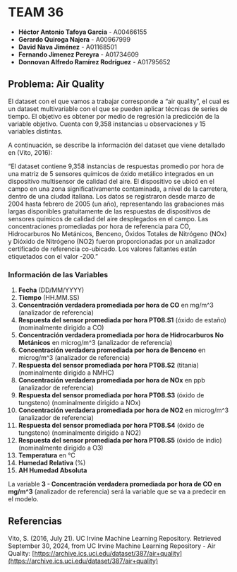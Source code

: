 # TEAM 36

- **Héctor Antonio Tafoya Garcia** - A00466155
- **Gerardo Quiroga Najera** - A00967999
- **David Nava Jiménez** - A01168501
- **Fernando Jimenez Pereyra** - A01734609
- **Donnovan Alfredo Ramírez Rodríguez** - A01795652

## Problema: Air Quality

El dataset con el que vamos a trabajar corresponde a “air quality”, el cual es un dataset multivariable con el que se pueden aplicar técnicas de series de tiempo. El objetivo es obtener por medio de regresión la predicción de la variable objetivo. Cuenta con 9,358 instancias u observaciones y 15 variables distintas.

A continuación, se describe la información del dataset que viene detallado en (Vito, 2016):

“El dataset contiene 9,358 instancias de respuestas promedio por hora de una matriz de 5 sensores químicos de óxido metálico integrados en un dispositivo multisensor de calidad del aire. El dispositivo se ubicó en el campo en una zona significativamente contaminada, a nivel de la carretera, dentro de una ciudad italiana. Los datos se registraron desde marzo de 2004 hasta febrero de 2005 (un año), representando las grabaciones más largas disponibles gratuitamente de las respuestas de dispositivos de sensores químicos de calidad del aire desplegados en el campo. Las concentraciones promediadas por hora de referencia para CO, Hidrocarburos No Metánicos, Benceno, Óxidos Totales de Nitrógeno (NOx) y Dióxido de Nitrógeno (NO2) fueron proporcionadas por un analizador certificado de referencia co-ubicado. Los valores faltantes están etiquetados con el valor -200.”

### Información de las Variables

1. **Fecha** (DD/MM/YYYY)
2. **Tiempo** (HH.MM.SS)
3. **Concentración verdadera promediada por hora de CO** en mg/m^3 (analizador de referencia)
4. **Respuesta del sensor promediada por hora PT08.S1** (óxido de estaño) (nominalmente dirigido a CO)
5. **Concentración verdadera promediada por hora de Hidrocarburos No Metánicos** en microg/m^3 (analizador de referencia)
6. **Concentración verdadera promediada por hora de Benceno** en microg/m^3 (analizador de referencia)
7. **Respuesta del sensor promediada por hora PT08.S2** (titania) (nominalmente dirigido a NMHC)
8. **Concentración verdadera promediada por hora de NOx** en ppb (analizador de referencia)
9. **Respuesta del sensor promediada por hora PT08.S3** (óxido de tungsteno) (nominalmente dirigido a NOx)
10. **Concentración verdadera promediada por hora de NO2** en microg/m^3 (analizador de referencia)
11. **Respuesta del sensor promediada por hora PT08.S4** (óxido de tungsteno) (nominalmente dirigido a NO2)
12. **Respuesta del sensor promediada por hora PT08.S5** (óxido de indio) (nominalmente dirigido a O3)
13. **Temperatura** en °C
14. **Humedad Relativa** (%)
15. **AH Humedad Absoluta**

La variable **3 - Concentración verdadera promediada por hora de CO en mg/m^3** (analizador de referencia) será la variable que se va a predecir en el modelo.

## Referencias

Vito, S. (2016, July 21). UC Irvine Machine Learning Repository. Retrieved September 30, 2024, from UC Irvine Machine Learning Repository - Air Quality: [https://archive.ics.uci.edu/dataset/387/air+quality](https://archive.ics.uci.edu/dataset/387/air+quality)
